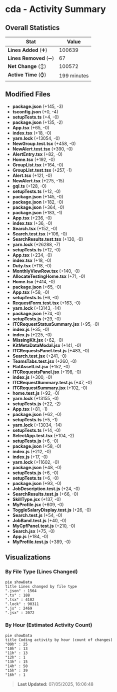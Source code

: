 # cda - Activity Summary 

## Overall Statistics

| Stat                   | Value                                                             |
| ---------------------- | ----------------------------------------------------------------- |
| **Lines Added** (➕)   | 100639                                          |
| **Lines Removed** (➖) | 67                                        |
| **Net Change** (↕)    | 100572                |
| **Active Time** (⌚)   | 199 minutes |


## Modified Files
- **package.json** (+145, -3)
- **tsconfig.json** (+0, -4)
- **setupTests.ts** (+4, -0)
- **package.json** (+135, -2)
- **App.tsx** (+65, -0)
- **index.tsx** (+18, -0)
- **yarn.lock** (+13054, -0)
- **NewGroup.test.tsx** (+458, -0)
- **NewAlert.test.tsx** (+390, -0)
- **AlertEntry.tsx** (+82, -0)
- **Home.tsx** (+192, -0)
- **GroupList.tsx** (+164, -0)
- **GroupList.test.tsx** (+257, -1)
- **Alert.tsx** (+121, -0)
- **NewAlert.tsx** (+275, -15)
- **gql.ts** (+128, -0)
- **setupTests.ts** (+12, -0)
- **package.json** (+145, -0)
- **package.json** (+182, -0)
- **package.json** (+364, -0)
- **package.json** (+183, -1)
- **App.tsx** (+236, -0)
- **index.tsx** (+36, -0)
- **Search.tsx** (+152, -0)
- **Search.test.tsx** (+106, -0)
- **SearchResults.test.tsx** (+130, -0)
- **yarn.lock** (+26288, -7)
- **setupTests.ts** (+12, -0)
- **App.tsx** (+234, -0)
- **index.tsx** (+18, -0)
- **Duty.tsx** (+118, -0)
- **MonthlyViewRow.tsx** (+140, -0)
- **AllocateTestingHome.tsx** (+71, -0)
- **Home.tsx** (+414, -0)
- **package.json** (+65, -0)
- **App.tsx** (+58, -0)
- **setupTests.ts** (+6, -0)
- **RequestForm.test.tsx** (+163, -0)
- **yarn.lock** (+13143, -14)
- **package.json** (+74, -0)
- **setupTests.js** (+29, -0)
- **ITCRequestStatusSummary.jsx** (+95, -0)
- **index.js** (+35, -0)
- **index.js** (+225, -0)
- **MissingKit.jsx** (+62, -0)
- **KitMetaDataModal.jsx** (+141, -0)
- **ITCRequestsPanel.test.js** (+483, -0)
- **Search.test.jsx** (+241, -0)
- **TeamsTabs.test.jsx** (+260, -0)
- **FlatAssetList.jsx** (+152, -0)
- **ITCRequestsPanel.jsx** (+198, -0)
- **index.js** (+300, -0)
- **ITCRequestSummary.test.js** (+47, -0)
- **ITCRequestSummary.jsx** (+102, -0)
- **home.test.js** (+92, -0)
- **yarn.lock** (+13155, -0)
- **setupTests.js** (+22, -2)
- **App.tsx** (+81, -1)
- **package.json** (+62, -0)
- **setupTests.ts** (+5, -1)
- **yarn.lock** (+13034, -14)
- **setupTests.ts** (+14, -0)
- **SelectApp.test.tsx** (+104, -2)
- **setupTests.js** (+6, -0)
- **package.json** (+58, -0)
- **index.js** (+212, -0)
- **index.js** (+17, -0)
- **yarn.lock** (+11602, -0)
- **package.json** (+48, -0)
- **setupTests.js** (+6, -0)
- **setupTests.ts** (+6, -0)
- **package.json** (+93, -0)
- **JobDescription.test.js** (+24, -0)
- **SearchResults.test.js** (+66, -0)
- **SkillType.jsx** (+137, -0)
- **MyProfile.jsx** (+609, -0)
- **ToggleSalaryDisplay.test.js** (+26, -0)
- **Search.test.js** (+54, -0)
- **JobBand.test.js** (+40, -0)
- **MyCpfPanel.test.js** (+210, -0)
- **Search.jsx** (+75, -0)
- **App.js** (+184, -0)
- **MyProfile.test.js** (+389, -0)

## Visualizations

### By File Type (Lines Changed)

```mermaid
pie showData
title Lines changed by file type
".json" : 1564
".ts" : 188
".tsx" : 4102
".lock" : 90311
".js" : 2469
".jsx" : 2072
```

### By Hour (Estimated Activity Count)

```mermaid
pie showData
title Coding activity by hour (count of changes)
"09h" : 25
"10h" : 13
"11h" : 13
"12h" : 1
"13h" : 15
"14h" : 50
"15h" : 39
"16h" : 1
```


> **Last Updated:** 07/05/2025, 16:06:48